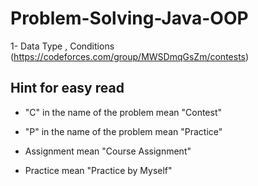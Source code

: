 # Problem-Solving-Java-OOP

1- Data Type , Conditions (https://codeforces.com/group/MWSDmqGsZm/contests)

## Hint for easy read

* "C" in the name of the problem mean "Contest"
* "P" in the name of the problem mean "Practice"

* Assignment mean "Course Assignment"
* Practice mean "Practice by Myself"